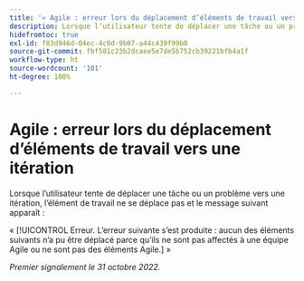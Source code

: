 ```yaml
---
title: '« Agile : erreur lors du déplacement d’éléments de travail vers une itération »'
description: Lorsque l’utilisateur tente de déplacer une tâche ou un problème vers une itération, l’élément de travail ne se déplace pas et un message d’erreur apparaît.
hidefromtoc: true
exl-id: f83d946d-04ec-4c0d-9b07-a44c439f99b0
source-git-commit: fbf501c23b2dcaee5e7de5b752cb39221bfb4a1f
workflow-type: ht
source-wordcount: '101'
ht-degree: 100%

---
```


# Agile : erreur lors du déplacement d’éléments de travail vers une itération

Lorsque l’utilisateur tente de déplacer une tâche ou un problème vers une itération, l’élément de travail ne se déplace pas et le message suivant apparaît :

« [!UICONTROL Erreur. L’erreur suivante s’est produite : aucun des éléments suivants n’a pu être déplacé parce qu’ils ne sont pas affectés à une équipe Agile ou ne sont pas des éléments Agile.] »

_Premier signalement le 31 octobre 2022._
